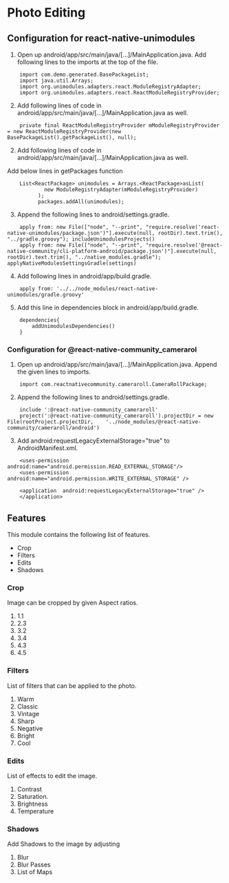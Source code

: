 # Photo Editing


## Configuration for react-native-unimodules

1. Open up android/app/src/main/java/[...]/MainApplication.java. Add following lines to the imports at the top of the file.
```
    import com.demo.generated.BasePackageList;
    import java.util.Arrays;
    import org.unimodules.adapters.react.ModuleRegistryAdapter;
    import org.unimodules.adapters.react.ReactModuleRegistryProvider;

```
2. Add following lines of code in android/app/src/main/java/[...]/MainApplication.java as well.

```
    private final ReactModuleRegistryProvider mModuleRegistryProvider = new ReactModuleRegistryProvider(new BasePackageList().getPackageList(), null);
```

2. Add following lines of code in android/app/src/main/java/[...]/MainApplication.java as well.

Add below lines in getPackages function

```
    List<ReactPackage> unimodules = Arrays.<ReactPackage>asList(
            new ModuleRegistryAdapter(mModuleRegistryProvider)
          );
          packages.addAll(unimodules);
```

3. Append the following lines to android/settings.gradle.

```
    apply from: new File(["node", "--print", "require.resolve('react-native-unimodules/package.json')"].execute(null, rootDir).text.trim(), "../gradle.groovy"); includeUnimodulesProjects()
    apply from: new File(["node", "--print", "require.resolve('@react-native-community/cli-platform-android/package.json')"].execute(null, rootDir).text.trim(), "../native_modules.gradle"); applyNativeModulesSettingsGradle(settings)

```

4. Add following lines in android/app/build.gradle.

```
    apply from: '../../node_modules/react-native-unimodules/gradle.groovy'
```

5. Add this line in dependencies block in android/app/build.gradle.

```
    dependencies{
        addUnimodulesDependencies()
    }
```

### Configuration for @react-native-community_camerarol

1. Open up android/app/src/main/java/[...]/MainApplication.java. Append the given lines to imports.

```
    import com.reactnativecommunity.cameraroll.CameraRollPackage;

```
2. Append the following lines to android/settings.gradle.

```
    include ':@react-native-community_cameraroll'
    project(':@react-native-community_cameraroll').projectDir = new File(rootProject.projectDir, 	'../node_modules/@react-native-community/cameraroll/android')
```
3. Add android:requestLegacyExternalStorage="true" to AndroidManifest.xml.

```
    <uses-permission android:name="android.permission.READ_EXTERNAL_STORAGE"/>
    <uses-permission android:name="android.permission.WRITE_EXTERNAL_STORAGE" />

```
```
    <application  android:requestLegacyExternalStorage="true" /> 
    </application>
```
## Features

This module contains the following list of features.
* Crop
* Filters
* Edits
* Shadows

### Crop
Image can be cropped by given Aspect ratios.
1. 1.1
2. 2.3
3. 3.2
4. 3.4
5. 4.3
6. 4.5

### Filters
List of filters that can be applied to the photo.
1. Warm
2. Classic
3. Vintage
4. Sharp
5. Negative
6. Bright
7. Cool

### Edits
List of effects to edit the image.
1. Contrast
2. Saturation.
3. Brightness
4. Temperature

### Shadows
Add Shadows to the image by adjusting 
1. Blur
2. Blur Passes
3. List of Maps

